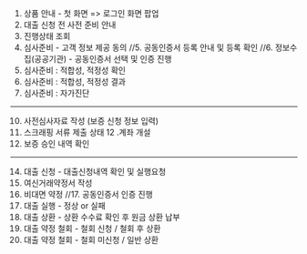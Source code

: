 1. 상품 안내 - 첫 화면 => 로그인 화면 팝업
2. 대출 신청 전 사전 준비 안내
3. 진행상태 조회
4. 심사준비 - 고객 정보 제공 동의
//5. 공동인증서 등록 안내 및 등록 확인
//6. 정보수집(공공기관) - 공동인증서 선택 및 인증 진행 
7. 심사준비 : 적합성, 적정성 확인 
8. 심사준비 : 적합성, 적정성 결과
9. 심사준비 : 자가진단
-----------------------------------
10. 사전심사자료 작성 (보증 신청 정보 입력)
11. 스크래핑 서류 제출 상태 
12 .계좌 개설
13. 보증 승인 내역 확인
-----------------------------------
14. 대출 신청 - 대출신청내역 확인 및 실행요청
15. 여신거래약정서 작성
16. 비대면 약정
//17. 공동인증서 인증 진행
18. 대출 실행 - 정상 or 실패
19. 대출 상환 - 상환 수수료 확인 후 원금 상환 납부
20. 대출 약정 철회 - 철회 신청 / 철회 후 상환 
21. 대출 약정 철회 - 철회 미신청 / 일반 상환
